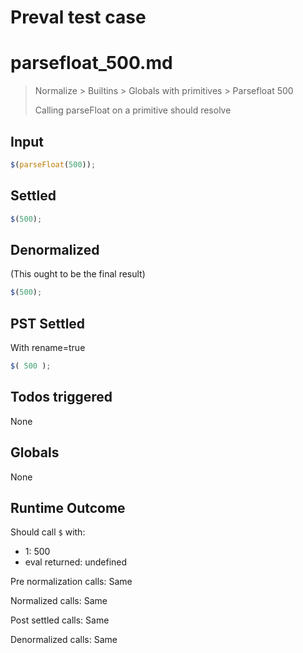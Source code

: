 # Preval test case

# parsefloat_500.md

> Normalize > Builtins > Globals with primitives > Parsefloat 500
>
> Calling parseFloat on a primitive should resolve

## Input

`````js filename=intro
$(parseFloat(500));
`````


## Settled


`````js filename=intro
$(500);
`````


## Denormalized
(This ought to be the final result)

`````js filename=intro
$(500);
`````


## PST Settled
With rename=true

`````js filename=intro
$( 500 );
`````


## Todos triggered


None


## Globals


None


## Runtime Outcome


Should call `$` with:
 - 1: 500
 - eval returned: undefined

Pre normalization calls: Same

Normalized calls: Same

Post settled calls: Same

Denormalized calls: Same
